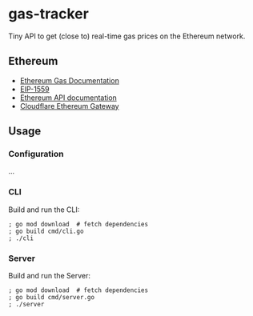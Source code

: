 # gas-tracker

Tiny API to get (close to) real-time gas prices on the Ethereum network.

## Ethereum

- [Ethereum Gas Documentation](https://ethereum.org/en/developers/docs/gas/)
- [EIP-1559](https://github.com/ethereum/EIPs/blob/master/EIPS/eip-1559.md)
- [Ethereum API documentation](https://playground.open-rpc.org/?schemaUrl=https://raw.githubusercontent.com/ethereum/execution-apis/assembled-spec/openrpc.json&uiSchema%5BappBar%5D%5Bui:splitView%5D=false&uiSchema%5BappBar%5D%5Bui:input%5D=false&uiSchema%5BappBar%5D%5Bui:examplesDropdown%5D=false)
- [Cloudflare Ethereum Gateway](https://www.cloudflare.com/distributed-web-gateway/#ethereum-gateway)

## Usage

### Configuration

...

### CLI

Build and run the CLI:

```console
; go mod download  # fetch dependencies
; go build cmd/cli.go
; ./cli
```

### Server

Build and run the Server:

```console
; go mod download  # fetch dependencies
; go build cmd/server.go
; ./server
```

